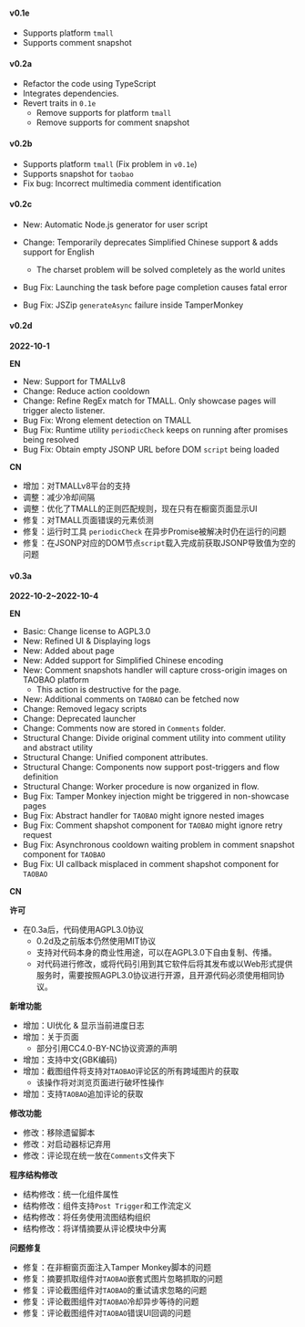 #### v0.1e

- Supports platform `tmall`
- Supports comment snapshot





#### v0.2a

- Refactor the code using TypeScript
- Integrates dependencies.
- Revert traits in `0.1e`
  - Remove supports for platform `tmall`
  - Remove supports for comment snapshot





#### v0.2b

- Supports platform `tmall` (Fix problem in `v0.1e`)
- Supports snapshot for `taobao`
- Fix bug: Incorrect multimedia comment identification





#### v0.2c

- New: Automatic Node.js generator for user script

- Change: Temporarily deprecates Simplified Chinese support & adds support for English

  - The charset problem will be solved completely as the world unites

- Bug Fix: Launching the task before page completion causes fatal error

- Bug Fix: JSZip `generateAsync` failure inside TamperMonkey

  

#### v0.2d

**2022-10-1**

**EN**

- New: Support for TMALLv8
- Change: Reduce action cooldown
- Change: Refine RegEx match for TMALL. Only showcase pages will trigger alecto listener.
- Bug Fix: Wrong element detection on TMALL
- Bug Fix: Runtime utility `periodicCheck` keeps on running after promises being resolved
- Bug Fix: Obtain empty JSONP URL before DOM `script` being loaded



**CN**

- 增加：对TMALLv8平台的支持
- 调整：减少冷却间隔
- 调整：优化了TMALL的正则匹配规则，现在只有在橱窗页面显示UI
- 修复：对TMALL页面错误的元素侦测
- 修复：运行时工具 `periodicCheck` 在异步Promise被解决时仍在运行的问题
- 修复：在JSONP对应的DOM节点`script`载入完成前获取JSONP导致值为空的问题



#### v0.3a

**2022-10-2~2022-10-4** 

**EN**

- Basic: Change license to AGPL3.0
- New: Refined UI & Displaying logs
- New: Added about page
- New: Added support for Simplified Chinese encoding
- New: Comment snapshots handler will capture cross-origin images on TAOBAO platform
  - This action is destructive for the page.
- New: Additional comments on `TAOBAO` can be fetched now
- Change: Removed legacy scripts 
- Change: Deprecated launcher
- Change: Comments now are stored in `Comments` folder.
- Structural Change: Divide original comment utility into comment utility and abstract utility
- Structural Change: Unified component attributes.
- Structural Change: Components now support post-triggers and flow definition
- Structural Change: Worker procedure is now organized in flow.
- Bug Fix: Tamper Monkey injection might be triggered in non-showcase pages
- Bug Fix: Abstract handler for `TAOBAO` might ignore nested images
- Bug Fix: Comment shapshot component for `TAOBAO` might ignore retry request
- Bug Fix: Asynchronous cooldown waiting problem in comment snapshot component for `TAOBAO`
- Bug Fix: UI callback misplaced in comment shapshot component for `TAOBAO`



**CN**

**许可**

- 在0.3a后，代码使用AGPL3.0协议
  - 0.2d及之前版本仍然使用MIT协议
  - 支持对代码本身的商业性用途，可以在AGPL3.0下自由复制、传播。
  - 对代码进行修改，或将代码引用到其它软件后将其发布或以Web形式提供服务时，需要按照AGPL3.0协议进行开源，且开源代码必须使用相同协议。

**新增功能**

- 增加：UI优化 & 显示当前进度日志
- 增加：关于页面
  - 部分引用CC4.0-BY-NC协议资源的声明
- 增加：支持中文(GBK编码)
- 增加：截图组件将支持对`TAOBAO`评论区的所有跨域图片的获取
  - 该操作将对浏览页面进行破坏性操作
- 增加：支持`TAOBAO`追加评论的获取

**修改功能**

- 修改：移除遗留脚本
- 修改：对启动器标记弃用
- 修改：评论现在统一放在`Comments`文件夹下

**程序结构修改**

- 结构修改：统一化组件属性
- 结构修改：组件支持`Post Trigger`和工作流定义
- 结构修改：将任务使用流图结构组织
- 结构修改：将详情摘要从评论模块中分离

**问题修复**

- 修复：在非橱窗页面注入Tamper Monkey脚本的问题
- 修复：摘要抓取组件对`TAOBAO`嵌套式图片忽略抓取的问题
- 修复：评论截图组件对`TAOBAO`的重试请求忽略的问题
- 修复：评论截图组件对`TAOBAO`冷却异步等待的问题
- 修复：评论截图组件对`TAOBAO`错误UI回调的问题

